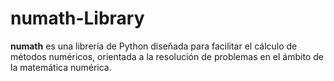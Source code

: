 # numath-Library

**numath** es una librería de Python diseñada para facilitar el cálculo de métodos numéricos, orientada a la resolución de problemas en el ámbito de la matemática numérica. 


